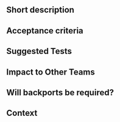 ## Short description

<!-- Describe the scope of the ticket, a high-level implementation approach and any tradeoffs to consider -->

## Acceptance criteria

<!-- What is the definition of done for this ticket? Include any relevant edge cases and/or test cases -->

## Suggested Tests

<!-- Provide scenarios to test. Link to existing similar tests if appropriate. -->

## Impact to Other Teams

<!-- Will this change impact other teams?  Include details of the kinds of changes required (new tests, code changes, related tickets) and _add the relevant `Impact:[team]` label_. -->

## Will backports be required?

<!-- Will this change need to be backported to previous versions?  Add details, possible blockers to backporting and _add the relevant backport labels `backport 1.x.latest`_ -->

## Context

<!-- Provide the "why", motivation, and alternative approaches considered -- linking to previous refinement issues, spikes, docs as appropriate -->

